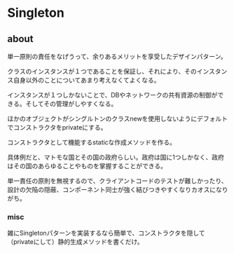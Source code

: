 # Singleton

## about

単一原則の責任をなげうって、余りあるメリットを享受したデザインパターン。

クラスのインスタンスが１つであることを保証し、それにより、そのインスタンス自身以外のことについてあまり考えなくてよくなる。

インスタンスが１つしかないことで、DBやネットワークの共有資源の制御ができる。そしてその管理がしやすくなる。

ほかのオブジェクトがシングルトンのクラスnewを使用しないようにデフォルトでコンストラクタをprivateにする。

コンストラクタとして機能するstaticな作成メソッドを作る。

具体例だと、マトモな国とその国の政府らしい。政府は国に1つしかなく、政府はその国のあらゆることやものを掌握することができる。

単一責任の原則を無視するので、クライアントコードのテストが難しかったり、設計の欠陥の隠蔽、コンポーネント同士が強く結びつきやすくなりカオスになりがち。

### misc

雑にSingletonパターンを実装するなら簡単で、コンストラクタを隠して（privateにして）静的生成メソッドを書くだけ。